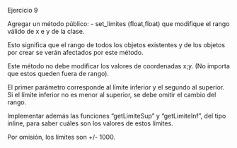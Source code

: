 Ejercicio 9

Agregar un método público:
    - set_limites (float,float)
que modifique el rango válido de x e y de la clase.

Esto significa que el rango de todos los objetos existentes y de los objetos por crear se verán afectados por este método.

Este método no debe modificar los valores de coordenadas x;y. (No importa que  estos queden fuera de rango).

El primer parámetro corresponde al límite inferior y el segundo al superior. Si el límite inferior no es menor al superior, se debe omitir el cambio del rango.

Implementar además las funciones “getLimiteSup” y “getLimiteInf”, del tipo inline, para saber cuáles son los valores de estos límites.

Por omisión, los límites son +/- 1000.